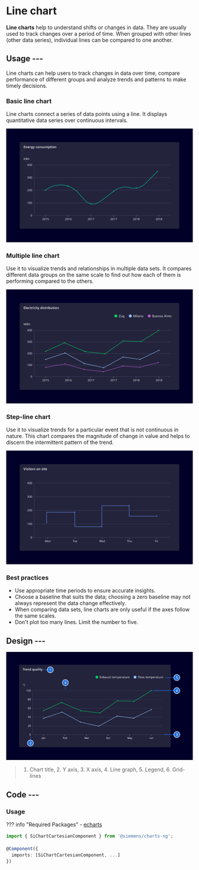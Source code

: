 # Line chart

**Line charts** help to understand shifts or changes in data. They are usually
used to track changes over a period of time. When grouped with other lines
(other data series), individual lines can be compared to one another.

## Usage ---

Line charts can help users to track changes in data over time, compare
performance of different groups and analyze trends and patterns to make timely
decisions.

### Basic line chart

Line charts connect a series of data points using a line. It displays
quantitative data series over continuous intervals.

![Basic line chart](images/line-chart-basic.png)

### Multiple line chart

Use it to visualize trends and relationships in multiple data sets. It compares
different data groups on the same scale to find out how each of them is
performing compared to the others.

![Multiple line chart](images/line-chart-multiple.png)

### Step-line chart

Use it to visualize trends for a particular event that is not continuous in
nature. This chart compares the magnitude of change in value and helps to
discern the intermittent pattern of the trend.

![Step line chart](images/line-chart-step.png)

### Best practices

- Use appropriate time periods to ensure accurate insights.
- Choose a baseline that suits the data; choosing a zero baseline may not always
  represent the data change effectively.
- When comparing data sets, line charts are only useful if the axes follow the
  same scales.
- Don't plot too many lines. Limit the number to five.

## Design ---

![Line chart elements](images/line-chart-elements.png)

> 1. Chart title, 2. Y axis, 3. X axis, 4. Line graph, 5. Legend, 6. Grid-lines

## Code ---

### Usage

??? info "Required Packages"
    - [echarts](https://www.npmjs.com/package/echarts)

```ts
import { SiChartCartesianComponent } from '@siemens/charts-ng';

@Component({
  imports: [SiChartCartesianComponent, ...]
})
```

<si-docs-component example="si-charts/si-chart-line" height="400"></si-docs-component>

<si-docs-api component="SiChartCartesianComponent" package="@siemens/charts-ng" hideImplicitlyPublic="true"></si-docs-api>

<si-docs-types></si-docs-types>
